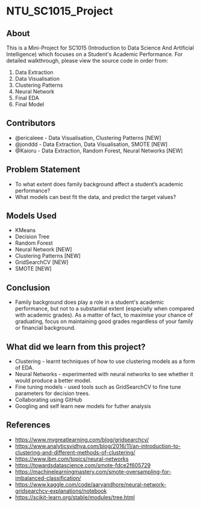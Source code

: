# NTU_SC1015_Project

## About
This is a Mini-Project for SC1015 (Introduction to Data Science And Artificial Intelligence) which focuses on a Student's Academic Performance. For detailed walkthrough, please view the source code in order from: <br>
1. Data Extraction
2. Data Visualisation
3. Clustering Patterns
4. Neural Network
5. Final EDA
6. Final Model

## Contributors
* @ericaleee - Data Visualisation, Clustering Patterns [NEW] <br>
* @jonddd - Data Extraction, Data Visualisation, SMOTE [NEW]<br>
* @Kaioru - Data Extraction, Random Forest, Neural Networks [NEW] <br>

## Problem Statement
* To what extent does family background affect a student’s academic performance?
* What models can best fit the data, and predict the target values?

## Models Used
* KMeans
* Decision Tree
* Random Forest
* Neural Network [NEW]
* Clustering Patterns [NEW]
* GridSearchCV [NEW]
* SMOTE [NEW]

## Conclusion
* Family background does play a role in a student's academic performance, but not to a substantial extent (especially when compared with academic grades). As a matter of fact, to maximise your chance of graduating, focus on maintaining good grades regardless of your family or financial background.


## What did we learn from this project?
* Clustering - learnt techniques of how to use clustering models as a form of EDA.
* Neural Networks - experimented with neural networks to see whether it would produce a better model.
* Fine tuning models - used tools such as GridSearchCV to fine tune parameters for decision trees.
* Collaborating using GitHub
* Googling and self learn new models for futher analysis

## References
* https://www.mygreatlearning.com/blog/gridsearchcv/
* https://www.analyticsvidhya.com/blog/2016/11/an-introduction-to-clustering-and-different-methods-of-clustering/ 
* https://www.ibm.com/topics/neural-networks 
* https://towardsdatascience.com/smote-fdce2f605729
* https://machinelearningmastery.com/smote-oversampling-for-imbalanced-classification/
* https://www.kaggle.com/code/aaryandhore/neural-network-gridsearchcv-explanations/notebook
* https://scikit-learn.org/stable/modules/tree.html 